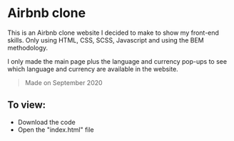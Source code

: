 # Airbnb clone

This is an Airbnb clone website I decided to make to show my front-end skills. Only using HTML, CSS, SCSS, Javascript and using the BEM methodology.

I only made the main page plus the language and currency pop-ups to see which language and currency are available in the website.

> Made on September 2020

## To view:
* Download the code
* Open the "index.html" file
